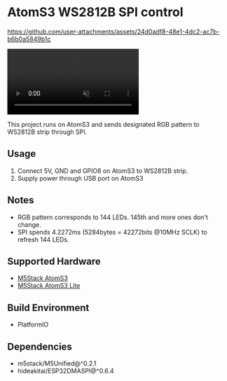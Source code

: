 # AtomS3 WS2812B SPI control

https://github.com/user-attachments/assets/24d0adf8-48e1-4dc2-ac7b-b6b0a5849b1c

<div><video controls src="./ws2812b.mp4" muted="true"></video></div>

This project runs on AtomS3 and sends designated RGB pattern to WS2812B strip through SPI.

## Usage

1. Connect 5V, GND and GPIO8 on AtomS3 to WS2812B strip.
2. Supply power through USB port on AtomS3

## Notes

* RGB pattern corresponds to 144 LEDs. 145th and more ones don't change.
* SPI spends 4.2272ms (5284bytes = 42272bits @10MHz SCLK) to refresh 144 LEDs.

## Supported Hardware

* [M5Stack AtomS3](https://docs.m5stack.com/en/core/AtomS3)
* [M5Stack AtomS3 Lite](https://docs.m5stack.com/en/core/AtomS3%20Lite)

## Build Environment

* PlatformIO

## Dependencies

* m5stack/M5Unified@^0.2.1
* hideakitai/ESP32DMASPI@^0.6.4
